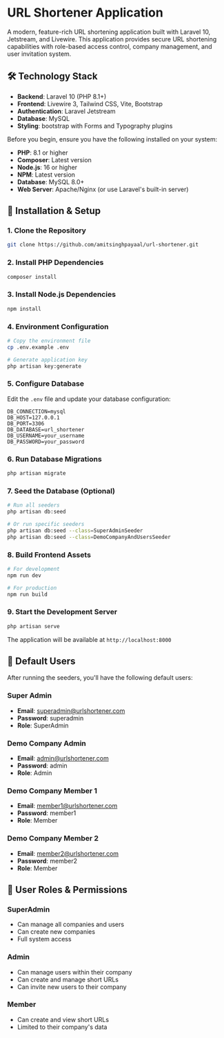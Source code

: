 # URL Shortener Application

A modern, feature-rich URL shortening application built with Laravel 10, Jetstream, and Livewire. This application provides secure URL shortening capabilities with role-based access control, company management, and user invitation system.

## 🛠️ Technology Stack

- **Backend**: Laravel 10 (PHP 8.1+)
- **Frontend**: Livewire 3, Tailwind CSS, Vite, Bootstrap
- **Authentication**: Laravel Jetstream
- **Database**: MySQL
- **Styling**: bootstrap with Forms and Typography plugins

Before you begin, ensure you have the following installed on your system:

- **PHP**: 8.1 or higher
- **Composer**: Latest version
- **Node.js**: 16 or higher
- **NPM**: Latest version
- **Database**: MySQL 8.0+
- **Web Server**: Apache/Nginx (or use Laravel's built-in server)

## 🚀 Installation & Setup

### 1. Clone the Repository

```bash
git clone https://github.com/amitsinghpayaal/url-shortener.git
```

### 2. Install PHP Dependencies

```bash
composer install
```

### 3. Install Node.js Dependencies

```bash
npm install
```

### 4. Environment Configuration

```bash
# Copy the environment file
cp .env.example .env

# Generate application key
php artisan key:generate
```

### 5. Configure Database

Edit the `.env` file and update your database configuration:

```env
DB_CONNECTION=mysql
DB_HOST=127.0.0.1
DB_PORT=3306
DB_DATABASE=url_shortener
DB_USERNAME=your_username
DB_PASSWORD=your_password
```

### 6. Run Database Migrations

```bash
php artisan migrate
```

### 7. Seed the Database (Optional)

```bash
# Run all seeders
php artisan db:seed

# Or run specific seeders
php artisan db:seed --class=SuperAdminSeeder
php artisan db:seed --class=DemoCompanyAndUsersSeeder
```

### 8. Build Frontend Assets

```bash
# For development
npm run dev

# For production
npm run build
```

### 9. Start the Development Server

```bash
php artisan serve
```

The application will be available at `http://localhost:8000`

## 👥 Default Users

After running the seeders, you'll have the following default users:

### Super Admin
- **Email**: superadmin@urlshortener.com
- **Password**: superadmin
- **Role**: SuperAdmin

### Demo Company Admin
- **Email**: admin@urlshortener.com
- **Password**: admin
- **Role**: Admin

### Demo Company Member 1
- **Email**: member1@urlshortener.com
- **Password**: member1
- **Role**: Member

### Demo Company Member 2
- **Email**: member2@urlshortener.com
- **Password**: member2
- **Role**: Member

## 🔐 User Roles & Permissions

### SuperAdmin
- Can manage all companies and users
- Can create new companies
- Full system access

### Admin
- Can manage users within their company
- Can create and manage short URLs
- Can invite new users to their company

### Member
- Can create and view short URLs
- Limited to their company's data
